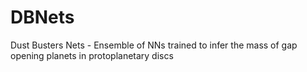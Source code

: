 # DBNets
Dust Busters Nets - Ensemble of NNs trained to infer the mass of gap opening planets in protoplanetary discs
